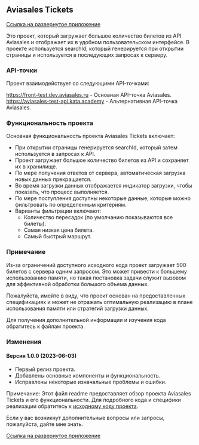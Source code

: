 ## Aviasales Tickets
[Ссылка на развернутое приложение](https://kata-aviasales-dima-gorunov.vercel.app)

Это проект, который загружает большое количество билетов из API Aviasales и отображает их в удобном пользовательском интерфейсе. В проекте используется searchId, который генерируется при открытии страницы и используется в последующих запросах к серверу.

### API-точки
Проект взаимодействует со следующими API-точками:

https://front-test.dev.aviasales.ru - Основная API-точка Aviasales.
https://aviasales-test-api.kata.academy - Альтернативная API-точка Aviasales.

### Функциональность проекта
Основная функциональность проекта Aviasales Tickets включает:

- При открытии страницы генерируется searchId, который затем используется в запросах к API.
- Проект загружает большое количество билетов из API и сохраняет их в хранилище.
- По мере получения ответов от сервера, автоматическая загрузка новых данных прекращается.
- Во время загрузки данных отображается индикатор загрузки, чтобы показать, что процесс выполняется.
- По мере поступления доступны некоторые данные, которые можно фильтровать по определенным критериям.
- Варианты фильтрации включают:
  - Количество пересадок (по умолчанию показываются все билеты).
  - Самая низкая цена билета.
  - Самый быстрый маршрут.

### Примечание
Из-за ограничений доступного исходного кода проект загружает 500 билетов с сервера одним запросом. Это может привести к большему использованию памяти, но такая постановка задачи служит вызовом для эффективной обработки большого объема данных.

Пожалуйста, имейте в виду, что проект основан на предоставленных спецификациях и может не отражать оптимальную реализацию в плане использования памяти или стратегий загрузки данных.

Для получения дополнительной информации и изучения кода обратитесь к файлам проекта.

### Изменения

#### Версия 1.0.0 (2023-06-03)

- Первый релиз проекта.
- Добавлены основные компоненты и функциональность.
- Исправлены некоторые изначальные проблемы и ошибки.

Примечание: Этот файл readme предоставляет обзор проекта Aviasales Tickets и его функциональности. Для подробного кода и специфики реализации обратитесь к [исходному коду проекта](https://github.com/KosyanMedia/test-tasks/tree/master/aviasales_frontend).

Если у вас возникнут дополнительные вопросы или запросы, пожалуйста, дайте мне знать.

[Ссылка на развернутое приложение](https://kata-aviasales-dima-gorunov.vercel.app)